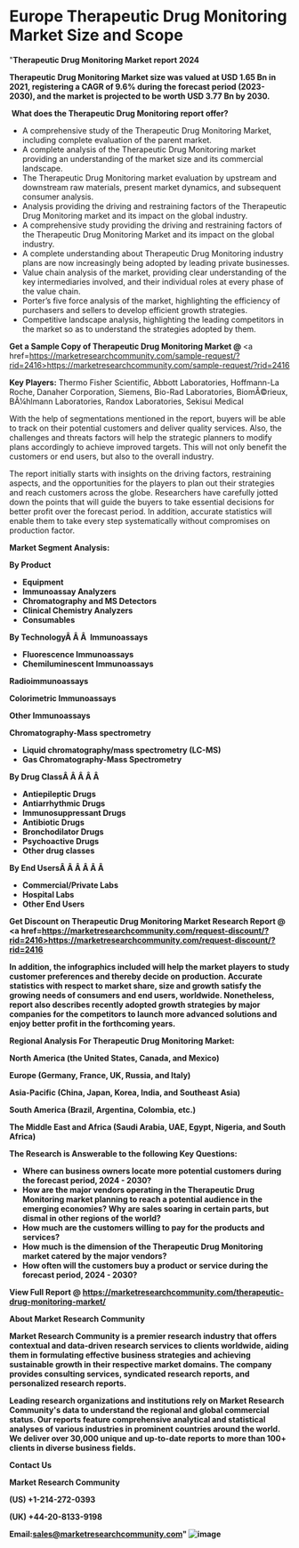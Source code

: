# Europe Therapeutic Drug Monitoring Market Size and Scope 
"<strong>Therapeutic Drug Monitoring Market report 2024</strong>

<strong>Therapeutic Drug Monitoring Market size was valued at USD 1.65 Bn in 2021, registering a CAGR of 9.6% during the forecast period (2023-2030), and the market is projected to be worth USD 3.77 Bn by 2030.</strong>

 <strong><b>What does the Therapeutic Drug Monitoring report offer?</b></strong>
<ul>
  <li>A comprehensive study of the Therapeutic Drug Monitoring Market, including complete evaluation of the parent market.</li>
  <li>A complete analysis of the Therapeutic Drug Monitoring market providing an understanding of the market size and its commercial landscape.</li>
  <li>The Therapeutic Drug Monitoring market evaluation by upstream and downstream raw materials, present market dynamics, and subsequent consumer analysis.</li>
  <li>Analysis providing the driving and restraining factors of the Therapeutic Drug Monitoring market and its impact on the global industry.</li>
  <li>A comprehensive study providing the driving and restraining factors of the Therapeutic Drug Monitoring Market and its impact on the global industry.</li>
  <li>A complete understanding about Therapeutic Drug Monitoring industry plans are now increasingly being adopted by leading private businesses.</li>
  <li>Value chain analysis of the market, providing clear understanding of the key intermediaries involved, and their individual roles at every phase of the value chain.</li>
  <li>Porter’s five force analysis of the market, highlighting the efficiency of purchasers and sellers to develop efficient growth strategies.</li>
  <li>Competitive landscape analysis, highlighting the leading competitors in the market so as to understand the strategies adopted by them.</li>
</ul>

<strong>Get a Sample Copy of Therapeutic Drug Monitoring Market @ </strong><a href=https://marketresearchcommunity.com/sample-request/?rid=2416><u>https://marketresearchcommunity.com/sample-request/?rid=2416</u></a>

<strong>Key Players:</strong> 
Thermo Fisher Scientific, Abbott Laboratories, Hoffmann-La Roche, Danaher Corporation, Siemens, Bio-Rad Laboratories, BiomÃ©rieux, BÃ¼hlmann Laboratories, Randox Laboratories, Sekisui Medical

With the help of segmentations mentioned in the report, buyers will be able to track on their potential customers and deliver quality services. Also, the challenges and threats factors will help the strategic planners to modify plans accordingly to achieve improved targets. This will not only benefit the customers or end users, but also to the overall industry.

The report initially starts with insights on the driving factors, restraining aspects, and the opportunities for the players to plan out their strategies and reach customers across the globe. Researchers have carefully jotted down the points that will guide the buyers to take essential decisions for better profit over the forecast period. In addition, accurate statistics will enable them to take every step systematically without compromises on production factor.

<strong>Market Segment Analysis:</strong>


<strong><strong>By Product </strong></h4>
<ul>
 	<li>Equipment</li>
 	<li>Immunoassay Analyzers</li>
 	<li>Chromatography and MS Detectors</li>
 	<li>Clinical Chemistry Analyzers</li>
 	<li>Consumables</li>
</ul>
<strong><strong>By TechnologyÂ Â Â  </strong></h4>
Immunoassays
<ul>
 	<li>Fluorescence Immunoassays</li>
 	<li>Chemiluminescent Immunoassays</li>
</ul>
Radioimmunoassays

Colorimetric Immunoassays

Other Immunoassays

Chromatography-Mass spectrometry
<ul>
 	<li>Liquid chromatography/mass spectrometry (LC-MS)</li>
 	<li>Gas Chromatography-Mass Spectrometry</li>
</ul>
<strong><strong>By Drug ClassÂ Â Â Â Â  </strong></h4>
<ul>
 	<li>Antiepileptic Drugs</li>
 	<li>Antiarrhythmic Drugs</li>
 	<li>Immunosuppressant Drugs</li>
 	<li>Antibiotic Drugs</li>
 	<li>Bronchodilator Drugs</li>
 	<li>Psychoactive Drugs</li>
 	<li>Other drug classes</li>
</ul>
<strong>By End UsersÂ Â Â Â Â Â  </strong>
<ul>
 	<li>Commercial/Private Labs</li>
 	<li>Hospital Labs</li>
 	<li>Other End Users</li>
</ul>

<strong>Get Discount on Therapeutic Drug Monitoring Market Research Report @ </b></strong><a href=https://marketresearchcommunity.com/request-discount/?rid=2416><u>https://marketresearchcommunity.com/request-discount/?rid=2416</u></a>

In addition, the infographics included will help the market players to study customer preferences and thereby decide on production. Accurate statistics with respect to market share, size and growth satisfy the growing needs of consumers and end users, worldwide. Nonetheless, report also describes recently adopted growth strategies by major companies for the competitors to launch more advanced solutions and enjoy better profit in the forthcoming years.

<strong>Regional Analysis For Therapeutic Drug Monitoring Market:</strong>

<strong>North America</strong> (the United States, Canada, and Mexico)

<strong>Europe</strong> (Germany, France, UK, Russia, and Italy)

<strong>Asia-Pacific</strong> (China, Japan, Korea, India, and Southeast Asia)

<strong>South America</strong> (Brazil, Argentina, Colombia, etc.)

<strong>The Middle East and Africa</strong> (Saudi Arabia, UAE, Egypt, Nigeria, and South Africa)

<strong>The Research is Answerable to the following Key Questions:</strong>
<ul>
 	<li>Where can business owners locate more potential customers during the forecast period, 2024 - 2030?</li>
 	<li>How are the major vendors operating in the Therapeutic Drug Monitoring market planning to reach a potential audience in the emerging economies? Why are sales soaring in certain parts, but dismal in other regions of the world?</li>
 	<li>How much are the customers willing to pay for the products and services?</li>
 	<li>How much is the dimension of the Therapeutic Drug Monitoring market catered by the major vendors?</li>
 	<li>How often will the customers buy a product or service during the forecast period, 2024 - 2030?</li>
</ul>

<strong>View Full Report @</strong> <a href=https://marketresearchcommunity.com/therapeutic-drug-monitoring-market/>https://marketresearchcommunity.com/therapeutic-drug-monitoring-market/</a>

<strong>About Market Research Community</strong>

Market Research Community is a premier research industry that offers contextual and data-driven research services to clients worldwide, aiding them in formulating effective business strategies and achieving sustainable growth in their respective market domains. The company provides consulting services, syndicated research reports, and personalized research reports.

Leading research organizations and institutions rely on Market Research Community's data to understand the regional and global commercial status. Our reports feature comprehensive analytical and statistical analyses of various industries in prominent countries around the world. We deliver over 30,000 unique and up-to-date reports to more than 100+ clients in diverse business fields.

<strong>Contact Us</strong>

<strong>Market Research Community</strong>

(US) +1-214-272-0393

(UK) +44-20-8133-9198

<strong>Email:</strong>sales@marketresearchcommunity.com"
![image](https://github.com/radhad123/marketresearchreports/assets/158307692/94dad191-7275-4afa-a2ba-51ade6801e63)
